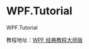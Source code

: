 # WPF.Tutorial
WPF.Tutorial

教程地址：<a href="https://www.bilibili.com/video/BV1aK4y1p7KE?p=1" target="_blank">WPF 经典教程大师版</a>
